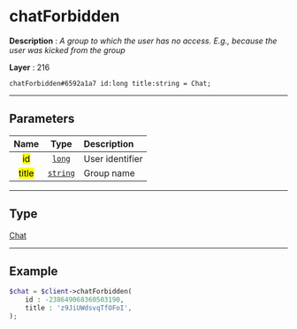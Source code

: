 # chatForbidden

**Description** : *A group to which the user has no access\. E\.g\., because the user was kicked from the group*

**Layer** : 216

```tl
chatForbidden#6592a1a7 id:long title:string = Chat;
```

---

## Parameters

| Name | Type | Description |
| :---: | :---: | :--- |
| <mark>id</mark> | [`long`](type/long) | User identifier |
| <mark>title</mark> | [`string`](type/string) | Group name |

---

## Type

[Chat](type/Chat)

---

## Example

```php
$chat = $client->chatForbidden(
	id : -238649068360503190,
	title : 'z9JiUWdsvqTfOFoI',
);
```
